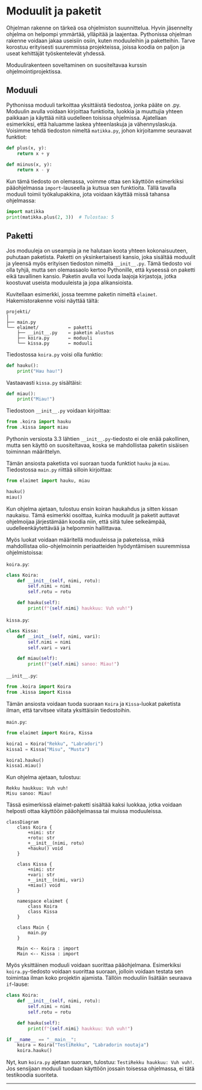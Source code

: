 # Moduulit ja paketit

Ohjelman rakenne on tärkeä osa ohjelmiston suunnittelua. Hyvin jäsennelty ohjelma on helpompi ymmärtää, ylläpitää ja laajentaa. Pythonissa ohjelman rakenne voidaan jakaa useisiin osiin, kuten moduuleihin ja paketteihin. Tarve korostuu erityisesti suuremmissa projekteissa, joissa koodia on paljon ja useat kehittäjät työskentelevät yhdessä.

Moduulirakenteen soveltaminen on suositeltavaa kurssin ohjelmointiprojektissa.

## Moduuli

Pythonissa moduuli tarkoittaa yksittäistä tiedostoa, jonka pääte on .py. Moduulin avulla voidaan kirjoittaa funktioita, luokkia ja muuttujia yhteen paikkaan ja käyttää niitä uudelleen toisissa ohjelmissa. Ajatellaan esimerkiksi, että haluamme laskea yhteenlaskuja ja vähennyslaskuja. Voisimme tehdä tiedoston nimeltä `matikka.py`, johon kirjoitamme seuraavat funktiot:

```python
def plus(x, y):
    return x + y

def miinus(x, y):
    return x - y
```

Kun tämä tiedosto on olemassa, voimme ottaa sen käyttöön esimerkiksi pääohjelmassa `import`-lauseella ja kutsua sen funktioita. Tällä tavalla moduuli toimii työkalupakkina, jota voidaan käyttää missä tahansa ohjelmassa:

```python
import matikka
print(matikka.plus(2, 3))  # Tulostaa: 5
```

## Paketti

Jos moduuleja on useampia ja ne halutaan koota yhteen kokonaisuuteen, puhutaan paketista. Paketti on yksinkertaisesti kansio, joka sisältää moduulit ja yleensä myös erityisen tiedoston nimeltä `__init__.py`. Tämä tiedosto voi olla tyhjä, mutta sen olemassaolo kertoo Pythonille, että kyseessä on paketti eikä tavallinen kansio. Paketin avulla voi luoda laajoja kirjastoja, jotka koostuvat useista moduuleista ja jopa alikansioista.

Kuvitellaan esimerkki, jossa teemme paketin nimeltä `elaimet`. Hakemistorakenne voisi näyttää tältä:

```directory
projekti/
│
├── main.py
└── elaimet/           ← paketti
    ├── __init__.py    ← paketin alustus
    ├── koira.py       ← moduuli
    └── kissa.py       ← moduuli
```

Tiedostossa `koira.py` voisi olla funktio:

```python
def hauku():
    print("Hau hau!")
```

Vastaavasti `kissa.py` sisältäisi:

```python
def miau():
    print("Miau!")
```

Tiedostoon `__init__.py` voidaan kirjoittaa:

```python
from .koira import hauku
from .kissa import miau
```

Pythonin versiosta 3.3 lähtien `__init__.py`-tiedosto ei ole enää pakollinen, mutta sen käyttö on suositeltavaa, koska se mahdollistaa paketin sisäisen toiminnan määrittelyn.

Tämän ansiosta paketista voi suoraan tuoda funktiot `hauku` ja `miau`. Tiedostossa `main.py` riittää silloin kirjoittaa:

```python
from elaimet import hauku, miau

hauku()
miau()
```

Kun ohjelma ajetaan, tulostuu ensin koiran haukahdus ja sitten kissan naukaisu. Tämä esimerkki osoittaa, kuinka moduulit ja paketit auttavat ohjelmoijaa järjestämään koodia niin, että siitä tulee selkeämpää, uudelleenkäytettävää ja helpommin hallittavaa.

Myös luokat voidaan määritellä moduuleissa ja paketeissa, mikä mahdollistaa olio-ohjelmoinnin periaatteiden hyödyntämisen suuremmissa ohjelmistoissa:

`koira.py`:

```python
class Koira:
    def __init__(self, nimi, rotu):
        self.nimi = nimi
        self.rotu = rotu

    def hauku(self):
        print(f"{self.nimi} haukkuu: Vuh vuh!")
```

`kissa.py`:

```python
class Kissa:
    def __init__(self, nimi, vari):
        self.nimi = nimi
        self.vari = vari

    def miau(self):
        print(f"{self.nimi} sanoo: Miau!")
```

`__init__.py`:

```python
from .koira import Koira
from .kissa import Kissa
```

Tämän ansiosta voidaan tuoda suoraan `Koira` ja `Kissa`-luokat paketista ilman, että tarvitsee viitata yksittäisiin tiedostoihin.

`main.py`:

```python
from elaimet import Koira, Kissa

koira1 = Koira("Rekku", "Labradori")
kissa1 = Kissa("Misu", "Musta")

koira1.hauku()
kissa1.miau()
```

Kun ohjelma ajetaan, tulostuu:

```output
Rekku haukkuu: Vuh vuh!
Misu sanoo: Miau!
```

Tässä esimerkissä elaimet-paketti sisältää kaksi luokkaa, jotka voidaan helposti ottaa käyttöön pääohjelmassa tai muissa moduuleissa.

```mermaid
classDiagram
    class Koira {
        +nimi: str
        +rotu: str
        +__init__(nimi, rotu)
        +hauku() void
    }

    class Kissa {
        +nimi: str
        +vari: str
        +__init__(nimi, vari)
        +miau() void
    }

    namespace elaimet {
        class Koira
        class Kissa
    }

    class Main {
        main.py
    }

    Main <-- Koira : import
    Main <-- Kissa : import
```

Myös yksittäinen moduuli voidaan suorittaa pääohjelmana. Esimerkiksi `koira.py`-tiedosto voidaan suorittaa suoraan, jolloin voidaan testata sen toimintaa ilman koko projektin ajamista. Tällöin moduuliin lisätään seuraava `if`-lause:

```python
class Koira:
    def __init__(self, nimi, rotu):
        self.nimi = nimi
        self.rotu = rotu

    def hauku(self):
        print(f"{self.nimi} haukkuu: Vuh vuh!")

if __name__ == "__main__":
    koira = Koira("TestiRekku", "Labradorin noutaja")
    koira.hauku()
```

Nyt, kun `koira.py` ajetaan suoraan, tulostuu: `TestiRekku haukkuu: Vuh vuh!`. Jos sensijaan moduuli tuodaan käyttöön jossain toisessa ohjelmassa, ei tätä testikoodia suoriteta.

---

<!-- add mermaid support for gh pages -->
<script type="module">
    Array.from(document.getElementsByClassName("language-mermaid")).forEach(element => {
      element.classList.add("mermaid");
    });
    import mermaid from 'https://cdn.jsdelivr.net/npm/mermaid@11/dist/mermaid.esm.min.mjs';
    mermaid.initialize({ startOnLoad: true });
</script>
